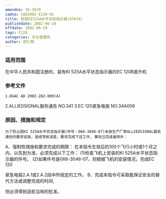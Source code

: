 ```yaml
---
amendno: 39-3670
cadno: CAD2002-E120-01
title: 检查KI525A水平状态指示器(ATA34)
publishdate: 2002-06-24
effdate: 2002-06-24
tags: E120
categories: 华北管理局
author: 邵仁明
---
```


### 适用范围 
在中华人民共和国注册的、装有KI 525A水平状态指示器的EC 120B直升机

<!--more-->
### 参考文件
    1.DGAC AD 2002-282-009(A) 
2.ALLIEDSIGNAL服务通告 NO.341 
3.EC 
120紧急电报 NO.34A006 

### 原因、措施和规定 
    为了防止因KI 525A水平状态指示器(件号：066-3046-07)未按生产厂家ALLIEDSIGNAL服务通告的要求安装，造成导航误差，要求完成下述工作, 事先已完成者除外： 
A、强制性措施和要求完成的期限： 
    在本指令生效后的100个飞行小时或1个月之内，以先到为准，必须完成以下工作： 
(1)检查飞机上安装的KI 525A水平状态指示器的件号。 
    (2)如果件号是066-3046-07，则根据飞机的安装情况，完成EC 120

紧急电报2.A.1或2.A.2段中所规定的工作。     B、完成本指令可采取能保证安全的替代方法或调整完成的时间,
  
但必须得到适航当局的批准。
